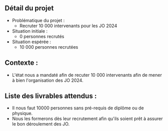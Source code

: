 ## Détail du projet

- Problématique du projet : 
	- Recruter 10 000 intervenants pour les JO 2024
- Situation initiale :
	- 0 personnes recrutés
- Situation espérée : 
	- 10 000 personnes recrutées

## Contexte :

- L'état nous a mandaté afin de recuter 10 000 intervenants afin de mener à bien l'organisation des JO 2024.

## Liste des livrables attendus :

- Il nous faut 10000 personnes sans pré-requis de diplôme ou de physique.
- Nous les formerons dès leur recrutement afin qu'ils soient prêt à assurer le bon déroulement des JO.

##
